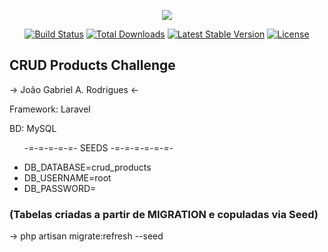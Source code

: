 <p align="center"><img src="https://laravel.com/assets/img/components/logo-laravel.svg"></p>

<p align="center">
	<a href="https://travis-ci.org/laravel/framework"><img src="https://travis-ci.org/laravel/framework.svg" alt="Build Status"></a>
	<a href="https://packagist.org/packages/laravel/framework"><img src="https://poser.pugx.org/laravel/framework/d/total.svg" alt="Total Downloads"></a>
	<a href="https://packagist.org/packages/laravel/framework"><img src="https://poser.pugx.org/laravel/framework/v/stable.svg" alt="Latest Stable Version"></a>
	<a href="https://packagist.org/packages/laravel/framework"><img src="https://poser.pugx.org/laravel/framework/license.svg" alt="License"></a>
</p>

<h2>CRUD Products Challenge</h2>
<p>-> João Gabriel A. Rodrigues <-</p>

<p>Framework: Laravel</p>
<p>BD: MySQL</p>

<ul>
	<p>-=-=-=-=-=- SEEDS -=-=-=-=-=-=-</p>
	<li>DB_DATABASE=crud_products</li>
	<li>DB_USERNAME=root</li>
	<li>DB_PASSWORD=</li>
</ul>

<h3>
	(Tabelas criadas a partir de MIGRATION e copuladas via Seed)
</h3>
<p>
	-> php artisan migrate:refresh --seed
</p>